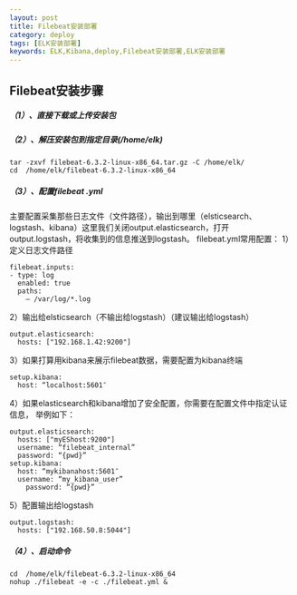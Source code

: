```yaml
---
layout: post
title: Filebeat安装部署
category: deploy
tags: [ELK安装部署]
keywords: ELK,Kibana,deploy,Filebeat安装部署,ELK安装部署
---
```

## Filebeat安装步骤

##### （1）、直接下载或上传安装包
##### （2）、解压安装包到指定目录(/home/elk)
```
tar -zxvf filebeat-6.3.2-linux-x86_64.tar.gz -C /home/elk/
cd  /home/elk/filebeat-6.3.2-linux-x86_64
```
##### （3）、配置filebeat .yml
主要配置采集那些日志文件（文件路径），输出到哪里（elsticsearch、logstash、kibana）这里我们关闭output.elasticsearch，打开output.logstash，将收集到的信息推送到logstash。
filebeat.yml常用配置：
1）定义日志文件路径
```
filebeat.inputs:
- type: log
  enabled: true
  paths:
    – /var/log/*.log
```
2）输出给elsticsearch（不输出给logstash）（建议输出给logstash）
```
output.elasticsearch:
  hosts: ["192.168.1.42:9200"]
```
3）如果打算用kibana来展示filebeat数据，需要配置为kibana终端
```
setup.kibana:
  host: “localhost:5601″
```
4）如果elasticsearch和kibana增加了安全配置，你需要在配置文件中指定认证信息，
举例如下：
```
output.elasticsearch:
  hosts: ["myEShost:9200"]
  username: “filebeat_internal”
  password: “{pwd}”
setup.kibana:
  host: “mykibanahost:5601″
  username: “my_kibana_user”
    password: “{pwd}”
```
5）配置输出给logstash
```
output.logstash:
  hosts: ["192.168.50.8:5044"]
```
##### （4）、启动命令
```
cd  /home/elk/filebeat-6.3.2-linux-x86_64
nohup ./filebeat -e -c ./filebeat.yml &
```
